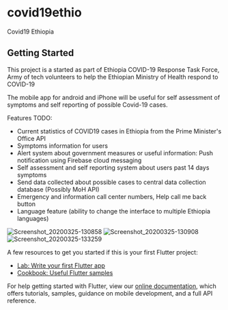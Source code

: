 # covid19ethio

Covid19 Ethiopia

## Getting Started

This project is a started as part of Ethiopia COVID-19 Response Task Force,
Army of tech volunteers to help the Ethiopian Ministry of Health respond to COVID-19

The mobile app for android and iPhone will be useful for self assessment of symptoms and self reporting of possible Covid-19 cases.

Features TODO:

- Current statistics of COVID19 cases in Ethiopia from the Prime Minister's Office API
- Symptoms information for users
- Alert system about government measures or useful information: Push notification using Firebase cloud messaging 
- Self assessment and self reporting system about users past 14 days symptoms
- Send data collected about possible cases to central data collection database (Possibly MoH API) 
- Emergency and information call center numbers, Help call me back button
- Language feature (ability to change the interface to multiple Ethiopia languages)

![Screenshot_20200325-130858](https://user-images.githubusercontent.com/31925690/77590828-f0d53d80-6eee-11ea-93db-93b7ad13a197.jpg)
![Screenshot_20200325-130908](https://user-images.githubusercontent.com/31925690/77590830-f2066a80-6eee-11ea-9c59-09c84ba386b4.jpg)
![Screenshot_20200325-133259](https://user-images.githubusercontent.com/31925690/77590832-f3379780-6eee-11ea-89c5-68b0299c010f.jpg)

A few resources to get you started if this is your first Flutter project:

- [Lab: Write your first Flutter app](https://flutter.dev/docs/get-started/codelab)
- [Cookbook: Useful Flutter samples](https://flutter.dev/docs/cookbook)

For help getting started with Flutter, view our
[online documentation](https://flutter.dev/docs), which offers tutorials,
samples, guidance on mobile development, and a full API reference.
